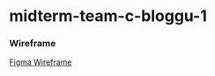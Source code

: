 # midterm-team-c-bloggu-1

### Wireframe
[Figma Wireframe](https://www.figma.com/file/jtcLk75sv6UgYgi1WeRFXG/Bloggu-Wireframe?node-id=0%3A1)
